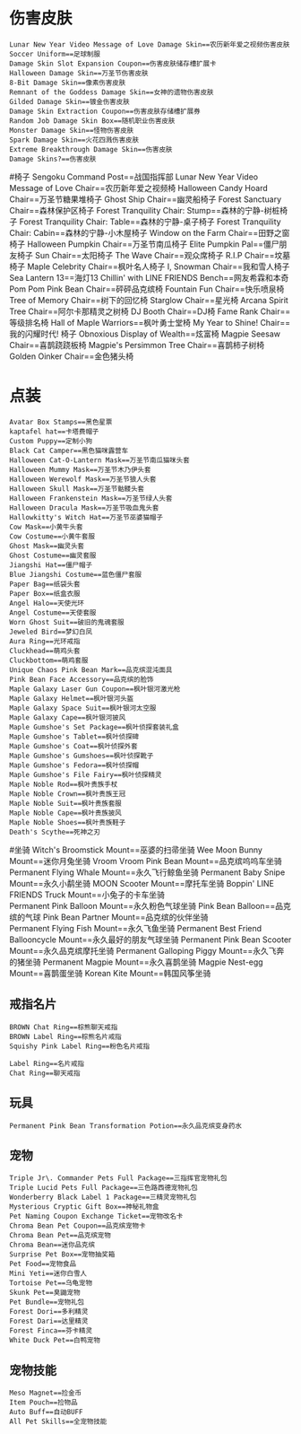 # 伤害皮肤
	Lunar New Year Video Message of Love Damage Skin==农历新年爱之视频伤害皮肤
	Soccer Uniform==足球制服
	Damage Skin Slot Expansion Coupon==伤害皮肤储存槽扩展卡
	Halloween Damage Skin==万圣节伤害皮肤
	8-Bit Damage Skin==像素伤害皮肤
	Remnant of the Goddess Damage Skin==女神的遗物伤害皮肤
	Gilded Damage Skin==镀金伤害皮肤
	Damage Skin Extraction Coupon==伤害皮肤存储槽扩展券
	Random Job Damage Skin Box==随机职业伤害皮肤
	Monster Damage Skin==怪物伤害皮肤
	Spark Damage Skin==火花四溅伤害皮肤
	Extreme Breakthrough Damage Skin==伤害皮肤
	Damage Skins?==伤害皮肤

#椅子
	Sengoku Command Post==战国指挥部
	Lunar New Year Video Message of Love Chair==农历新年爱之视频椅
	Halloween Candy Hoard Chair==万圣节糖果堆椅子
	Ghost Ship Chair==幽灵船椅子
	Forest Sanctuary Chair==森林保护区椅子
	Forest Tranquility Chair: Stump==森林的宁静-树桩椅子
	Forest Tranquility Chair: Table==森林的宁静-桌子椅子
	Forest Tranquility Chair: Cabin==森林的宁静-小木屋椅子
	Window on the Farm Chair==田野之窗椅子
	Halloween Pumpkin Chair==万圣节南瓜椅子
	Elite Pumpkin Pal==僵尸朋友椅子
	Sun Chair==太阳椅子
	The Wave Chair==观众席椅子
	R\.I\.P Chair==坟墓椅子
	Maple Celebrity Chair==枫叶名人椅子
	I, Snowman Chair==我和雪人椅子
	Sea Lantern 13==海灯13
	Chillin' with LINE FRIENDS Bench==网友希霖和本奇
	Pom Pom Pink Bean Chair==砰砰品克缤椅
	Fountain Fun Chair==快乐喷泉椅
	Tree of Memory Chair==树下的回忆椅
	Starglow Chair==星光椅
	Arcana Spirit Tree Chair==阿尔卡那精灵之树椅
	DJ Booth Chair==DJ椅
	Fame Rank Chair==等级排名椅
	Hall of Maple Warriors==枫叶勇士堂椅
	My Year to Shine! Chair==我的闪耀时代! 椅子
	Obnoxious Display of Wealth==炫富椅
	Magpie Seesaw Chair==喜鹊跷跷板椅
	Magpie\'s Persimmon Tree Chair==喜鹊柿子树椅
	Golden Oinker Chair==金色猪头椅

# 点装
	Avatar Box Stamps==黑色星票
	kaptafel hat==卡塔费帽子
	Custom Puppy==定制小狗
	Black Cat Camper==黑色猫咪露营车
	Halloween Cat-O-Lantern Mask==万圣节南瓜猫咪头套
	Halloween Mummy Mask==万圣节木乃伊头套
	Halloween Werewolf Mask==万圣节狼人头套
	Halloween Skull Mask==万圣节骷髅头套
	Halloween Frankenstein Mask==万圣节绿人头套
	Halloween Dracula Mask==万圣节吸血鬼头套
	Hallowkitty's Witch Hat==万圣节巫婆猫帽子
	Cow Mask==小黄牛头套
	Cow Costume==小黄牛套服
	Ghost Mask==幽灵头套
	Ghost Costume==幽灵套服
	Jiangshi Hat==僵尸帽子
	Blue Jiangshi Costume==蓝色僵尸套服
	Paper Bag==纸袋头套
	Paper Box==纸盒衣服
	Angel Halo==天使光环
	Angel Costume==天使套服
	Worn Ghost Suit==破旧的鬼魂套服
	Jeweled Bird==梦幻白凤
	Aura Ring==光环戒指
	Cluckhead==萌鸡头套
	Cluckbottom==萌鸡套服
	Unique Chaos Pink Bean Mark==品克缤混沌面具
	Pink Bean Face Accessory==品克缤的脸饰
	Maple Galaxy Laser Gun Coupon==枫叶银河激光枪
	Maple Galaxy Helmet==枫叶银河头盔
	Maple Galaxy Space Suit==枫叶银河太空服
	Maple Galaxy Cape==枫叶银河披风
	Maple Gumshoe's Set Package==枫叶侦探套装礼盒
	Maple Gumshoe's Tablet==枫叶侦探碑
	Maple Gumshoe's Coat==枫叶侦探外套
	Maple Gumshoe's Gumshoes==枫叶侦探靴子
	Maple Gumshoe's Fedora==枫叶侦探帽
	Maple Gumshoe's File Fairy==枫叶侦探精灵
	Maple Noble Rod==枫叶贵族手杖
	Maple Noble Crown==枫叶贵族王冠
	Maple Noble Suit==枫叶贵族套服
	Maple Noble Cape==枫叶贵族披风
	Maple Noble Shoes==枫叶贵族鞋子
	Death's Scythe==死神之刃


#坐骑
	Witch's Broomstick Mount==巫婆的扫帚坐骑
	Wee Moon Bunny Mount==迷你月兔坐骑
	Vroom Vroom Pink Bean Mount==品克缤呜呜车坐骑
	Permanent Flying Whale Mount==永久飞行鲸鱼坐骑
	Permanent Baby Snipe Mount==永久小鹬坐骑
	MOON Scooter Mount==摩托车坐骑
	Boppin' LINE FRIENDS Truck Mount==小兔子的卡车坐骑	
	Permanent Pink Balloon Mount==永久粉色气球坐骑
	Pink Bean Balloon==品克缤的气球
	Pink Bean Partner Mount==品克缤的伙伴坐骑	
	Permanent Flying Fish Mount==永久飞鱼坐骑
	Permanent Best Friend Ballooncycle Mount==永久最好的朋友气球坐骑
	Permanent Pink Bean Scooter Mount==永久品克缤摩托坐骑
	Permanent Galloping Piggy Mount==永久飞奔的猪坐骑
	Permanent Magpie Mount==永久喜鹊坐骑
	Magpie Nest-egg Mount==喜鹊蛋坐骑
	Korean Kite Mount==韩国风筝坐骑

## 戒指名片
	BROWN Chat Ring==棕熊聊天戒指
	BROWN Label Ring==棕熊名片戒指
	Squishy Pink Label Ring==粉色名片戒指

	Label Ring==名片戒指
	Chat Ring==聊天戒指

## 玩具
	Permanent Pink Bean Transformation Potion==永久品克缤变身药水

## 宠物
	Triple Jr\. Commander Pets Full Package==三指挥官宠物礼包
	Triple Lucid Pets Full Package==三色路西德宠物礼包
	Wonderberry Black Label 1 Package==三精灵宠物礼包
	Mysterious Cryptic Gift Box==神秘礼物盒
	Pet Naming Coupon Exchange Ticket==宠物改名卡
	Chroma Bean Pet Coupon==品克缤宠物卡
	Chroma Bean Pet==品克缤宠物
	Chroma Bean==迷你品克缤
	Surprise Pet Box==宠物抽奖箱
	Pet Food==宠物食品
	Mini Yeti==迷你白雪人
	Tortoise Pet==乌龟宠物
	Skunk Pet==臭鼬宠物
	Pet Bundle==宠物礼包
	Forest Dori==多利精灵
	Forest Dari==达里精灵
	Forest Finca==芬卡精灵
	White Duck Pet==白鸭宠物

## 宠物技能
	Meso Magnet==捡金币
	Item Pouch==捡物品
	Auto Buff==自动BUFF
	All Pet Skills==全宠物技能

